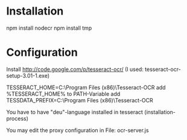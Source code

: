 Installation
============

npm install nodecr
npm install tmp

Configuration
=============
Install http://code.google.com/p/tesseract-ocr/ (I used: tesseract-ocr-setup-3.01-1.exe)

TESSERACT_HOME=C:\Program Files (x86)\Tesseract-OCR
add %TESSERACT_HOME% to PATH-Variable
add TESSDATA_PREFIX=C:\Program Files (x86)\Tesseract-OCR

You have to have "deu"-language installed in tesseract (installation-process)

You may edit the proxy configuration in File: ocr-server.js

